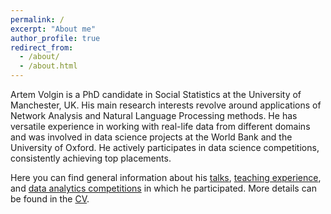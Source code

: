```yaml
---
permalink: /
excerpt: "About me"
author_profile: true
redirect_from: 
  - /about/
  - /about.html
---
```


Artem Volgin is a PhD candidate in Social Statistics at the University of Manchester, UK. His main research interests revolve around applications of Network Analysis and Natural Language Processing methods. He has versatile experience in working with real-life data from different domains and was involved in data science projects at the World Bank and the University of Oxford. He actively participates in data science competitions, consistently achieving top placements.

Here you can find general information about his [talks](https://artvolgin.github.io/talks/), [teaching experience](https://artvolgin.github.io/teaching/), and [data analytics competitions](https://artvolgin.github.io/competitions/) in which he participated. 
More details can be found in the [CV](https://artvolgin.github.io/cv/).

